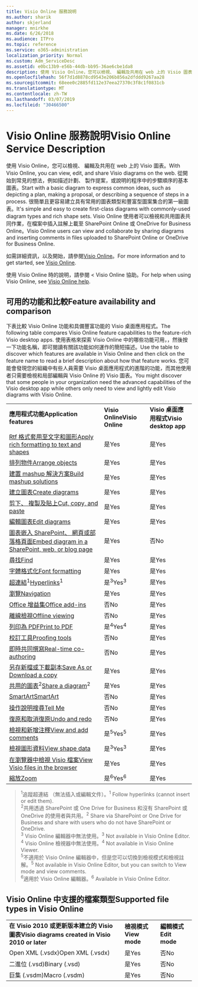 ```yaml
---
title: Visio Online 服務說明
ms.author: sharik
author: skjerland
manager: mnirkhe
ms.date: 6/26/2018
ms.audience: ITPro
ms.topic: reference
ms.service: o365-administration
localization_priority: Normal
ms.custom: Adm_ServiceDesc
ms.assetid: e0bc13b9-e56b-44db-bb95-36ae6cbe1da8
description: 使用 Visio Online，您可以檢視、 編輯及共用在 web 上的 Visio 圖表。 從開始到常見的想法，例如描述計劃、 製作提案，或說明的程序中的步驟順序的基本圖表。 很簡單且更容易建立具有常用的圖表類型和豐富型圖案集合的第一級圖表。 Visio Online 使用者可以檢視和共用圖表共同作業，在檔案中插入註解上載至 SharePoint Online 或 OneDrive for Business Online。
ms.openlocfilehash: 56f7d1d8878cd9543e206b856a2dfddd9267aa28
ms.sourcegitcommit: 68eee0c2885fd112e37eea27370c3f8c1f0831cb
ms.translationtype: MT
ms.contentlocale: zh-TW
ms.lasthandoff: 03/07/2019
ms.locfileid: "30466500"
---
```

# <a name="visio-online-service-description"></a><span data-ttu-id="9a5f2-106">Visio Online 服務說明</span><span class="sxs-lookup"><span data-stu-id="9a5f2-106">Visio Online Service Description</span></span>

<span data-ttu-id="9a5f2-107">使用 Visio Online，您可以檢視、 編輯及共用在 web 上的 Visio 圖表。</span><span class="sxs-lookup"><span data-stu-id="9a5f2-107">With Visio Online, you can view, edit, and share Visio diagrams on the web.</span></span> <span data-ttu-id="9a5f2-108">從開始到常見的想法，例如描述計劃、 製作提案，或說明的程序中的步驟順序的基本圖表。</span><span class="sxs-lookup"><span data-stu-id="9a5f2-108">Start with a basic diagram to express common ideas, such as depicting a plan, making a proposal, or describing a sequence of steps in a process.</span></span> <span data-ttu-id="9a5f2-109">很簡單且更容易建立具有常用的圖表類型和豐富型圖案集合的第一級圖表。</span><span class="sxs-lookup"><span data-stu-id="9a5f2-109">It's simple and easy to create first-class diagrams with commonly-used diagram types and rich shape sets.</span></span> <span data-ttu-id="9a5f2-110">Visio Online 使用者可以檢視和共用圖表共同作業，在檔案中插入註解上載至 SharePoint Online 或 OneDrive for Business Online。</span><span class="sxs-lookup"><span data-stu-id="9a5f2-110">Visio Online users can view and collaborate by sharing diagrams and inserting comments in files uploaded to SharePoint Online or OneDrive for Business Online.</span></span>
  
<span data-ttu-id="9a5f2-111">如需詳細資訊，以及開始，請參閱[Visio Online](https://products.office.com/en-US/visio/visio-online)。</span><span class="sxs-lookup"><span data-stu-id="9a5f2-111">For more information and to get started, see [Visio Online](https://products.office.com/en-US/visio/visio-online).</span></span>
  
<span data-ttu-id="9a5f2-112">使用 Visio Online 時的說明，請參閱 < <b0>Visio Online 協助</b0>。</span><span class="sxs-lookup"><span data-stu-id="9a5f2-112">For help when using Visio Online, see [Visio Online help](https://go.microsoft.com/fwlink/?linkid=855982).</span></span>
  
## <a name="feature-availability-and-comparison"></a><span data-ttu-id="9a5f2-113">可用的功能和比較</span><span class="sxs-lookup"><span data-stu-id="9a5f2-113">Feature availability and comparison</span></span>

<span data-ttu-id="9a5f2-114">下表比較 Visio Online 功能和具備豐富功能的 Visio 桌面應用程式。</span><span class="sxs-lookup"><span data-stu-id="9a5f2-114">The following table compares Visio Online feature capabilities to the feature-rich Visio desktop apps.</span></span> <span data-ttu-id="9a5f2-115">使用表格來探索 Visio Online 中的哪些功能可用，，然後按一下功能名稱，即可閱讀有關該功能如何運作的簡短描述。</span><span class="sxs-lookup"><span data-stu-id="9a5f2-115">Use the table to discover which features are available in Visio Online and then click on the feature name to read a brief description about how that feature works.</span></span> <span data-ttu-id="9a5f2-116">您可能會發現您的組織中有些人員需要 Visio 桌面應用程式的進階的功能，而其他使用者只需要檢視和局部編輯與 Visio Online 的 Visio 圖表。</span><span class="sxs-lookup"><span data-stu-id="9a5f2-116">You might discover that some people in your organization need the advanced capabilities of the Visio desktop app while others only need to view and lightly edit Visio diagrams with Visio Online.</span></span> 
  
||||
|:-----|:-----|:-----|
|<span data-ttu-id="9a5f2-117">**應用程式功能**</span><span class="sxs-lookup"><span data-stu-id="9a5f2-117">**Application features**</span></span> <br/> |<span data-ttu-id="9a5f2-118">**Visio Online**</span><span class="sxs-lookup"><span data-stu-id="9a5f2-118">**Visio Online**</span></span> <br/> |<span data-ttu-id="9a5f2-119">**Visio 桌面應用程式**</span><span class="sxs-lookup"><span data-stu-id="9a5f2-119">**Visio desktop app**</span></span> <br/> |
|[<span data-ttu-id="9a5f2-120">Rtf 格式套用至文字和圖形</span><span class="sxs-lookup"><span data-stu-id="9a5f2-120">Apply rich formatting to text and shapes</span></span>](visio-online.md#BM_1) <br/> |<span data-ttu-id="9a5f2-121">是</span><span class="sxs-lookup"><span data-stu-id="9a5f2-121">Yes</span></span>  <br/> |<span data-ttu-id="9a5f2-122">是</span><span class="sxs-lookup"><span data-stu-id="9a5f2-122">Yes</span></span>  <br/> |
|[<span data-ttu-id="9a5f2-123">排列物件</span><span class="sxs-lookup"><span data-stu-id="9a5f2-123">Arrange objects</span></span>](visio-online.md#BM_2) <br/> |<span data-ttu-id="9a5f2-124">是</span><span class="sxs-lookup"><span data-stu-id="9a5f2-124">Yes</span></span>  <br/> |<span data-ttu-id="9a5f2-125">是</span><span class="sxs-lookup"><span data-stu-id="9a5f2-125">Yes</span></span>  <br/> |
|[<span data-ttu-id="9a5f2-126">建置 mashup 解決方案</span><span class="sxs-lookup"><span data-stu-id="9a5f2-126">Build mashup solutions</span></span>](visio-online.md#BM_3) <br/> |<span data-ttu-id="9a5f2-127">是</span><span class="sxs-lookup"><span data-stu-id="9a5f2-127">Yes</span></span>  <br/> |<span data-ttu-id="9a5f2-128">是</span><span class="sxs-lookup"><span data-stu-id="9a5f2-128">Yes</span></span>  <br/> |
|[<span data-ttu-id="9a5f2-129">建立圖表</span><span class="sxs-lookup"><span data-stu-id="9a5f2-129">Create diagrams</span></span>](visio-online.md#BM_4) <br/> |<span data-ttu-id="9a5f2-130">是</span><span class="sxs-lookup"><span data-stu-id="9a5f2-130">Yes</span></span>  <br/> |<span data-ttu-id="9a5f2-131">是</span><span class="sxs-lookup"><span data-stu-id="9a5f2-131">Yes</span></span>  <br/> |
|[<span data-ttu-id="9a5f2-132">剪下、 複製及貼上</span><span class="sxs-lookup"><span data-stu-id="9a5f2-132">Cut, copy, and paste</span></span>](visio-online.md#BM_5) <br/> |<span data-ttu-id="9a5f2-133">是</span><span class="sxs-lookup"><span data-stu-id="9a5f2-133">Yes</span></span>  <br/> |<span data-ttu-id="9a5f2-134">是</span><span class="sxs-lookup"><span data-stu-id="9a5f2-134">Yes</span></span>  <br/> |
|[<span data-ttu-id="9a5f2-135">編輯圖表</span><span class="sxs-lookup"><span data-stu-id="9a5f2-135">Edit diagrams</span></span>](visio-online.md#BM_6) <br/> |<span data-ttu-id="9a5f2-136">是</span><span class="sxs-lookup"><span data-stu-id="9a5f2-136">Yes</span></span>  <br/> |<span data-ttu-id="9a5f2-137">是</span><span class="sxs-lookup"><span data-stu-id="9a5f2-137">Yes</span></span>  <br/> |
|[<span data-ttu-id="9a5f2-138">圖表嵌入 SharePoint、 網頁或部落格頁面</span><span class="sxs-lookup"><span data-stu-id="9a5f2-138">Embed diagram in a SharePoint, web, or blog page</span></span>](visio-online.md#BM_7) <br/> |<span data-ttu-id="9a5f2-139">是</span><span class="sxs-lookup"><span data-stu-id="9a5f2-139">Yes</span></span>  <br/> |<span data-ttu-id="9a5f2-140">否</span><span class="sxs-lookup"><span data-stu-id="9a5f2-140">No</span></span>  <br/> |
|[<span data-ttu-id="9a5f2-141">尋找</span><span class="sxs-lookup"><span data-stu-id="9a5f2-141">Find</span></span>](visio-online.md#BM_8) <br/> |<span data-ttu-id="9a5f2-142">是</span><span class="sxs-lookup"><span data-stu-id="9a5f2-142">Yes</span></span>  <br/> |<span data-ttu-id="9a5f2-143">是</span><span class="sxs-lookup"><span data-stu-id="9a5f2-143">Yes</span></span>  <br/> |
|[<span data-ttu-id="9a5f2-144">字體格式化</span><span class="sxs-lookup"><span data-stu-id="9a5f2-144">Font formatting</span></span>](visio-online.md#BM_9) <br/> |<span data-ttu-id="9a5f2-145">是</span><span class="sxs-lookup"><span data-stu-id="9a5f2-145">Yes</span></span>  <br/> |<span data-ttu-id="9a5f2-146">是</span><span class="sxs-lookup"><span data-stu-id="9a5f2-146">Yes</span></span>  <br/> |
|<span data-ttu-id="9a5f2-147">[超連結](visio-online.md#BM_10)<sup>1</sup></span><span class="sxs-lookup"><span data-stu-id="9a5f2-147">[Hyperlinks](visio-online.md#BM_10)<sup>1</sup></span></span> <br/> |<span data-ttu-id="9a5f2-148">是<sup>3</sup></span><span class="sxs-lookup"><span data-stu-id="9a5f2-148">Yes<sup>3</sup></span></span> <br/> |<span data-ttu-id="9a5f2-149">是</span><span class="sxs-lookup"><span data-stu-id="9a5f2-149">Yes</span></span>  <br/> |
|[<span data-ttu-id="9a5f2-150">瀏覽</span><span class="sxs-lookup"><span data-stu-id="9a5f2-150">Navigation</span></span>](visio-online.md#BM_11) <br/> |<span data-ttu-id="9a5f2-151">是</span><span class="sxs-lookup"><span data-stu-id="9a5f2-151">Yes</span></span>  <br/> |<span data-ttu-id="9a5f2-152">是</span><span class="sxs-lookup"><span data-stu-id="9a5f2-152">Yes</span></span>  <br/> |
|[<span data-ttu-id="9a5f2-153">Office 增益集</span><span class="sxs-lookup"><span data-stu-id="9a5f2-153">Office add-ins</span></span>](visio-online.md#BM_12) <br/> |<span data-ttu-id="9a5f2-154">否</span><span class="sxs-lookup"><span data-stu-id="9a5f2-154">No</span></span>  <br/> |<span data-ttu-id="9a5f2-155">是</span><span class="sxs-lookup"><span data-stu-id="9a5f2-155">Yes</span></span>  <br/> |
|[<span data-ttu-id="9a5f2-156">離線檢視</span><span class="sxs-lookup"><span data-stu-id="9a5f2-156">Offline viewing</span></span>](visio-online.md#BM_13) <br/> |<span data-ttu-id="9a5f2-157">否</span><span class="sxs-lookup"><span data-stu-id="9a5f2-157">No</span></span>  <br/> |<span data-ttu-id="9a5f2-158">是</span><span class="sxs-lookup"><span data-stu-id="9a5f2-158">Yes</span></span>  <br/> |
|[<span data-ttu-id="9a5f2-159">列印為 PDF</span><span class="sxs-lookup"><span data-stu-id="9a5f2-159">Print to PDF </span></span>](visio-online.md#BM_14) <br/> |<span data-ttu-id="9a5f2-160">是<sup>4</sup></span><span class="sxs-lookup"><span data-stu-id="9a5f2-160">Yes<sup>4</sup></span></span> <br/> |<span data-ttu-id="9a5f2-161">是</span><span class="sxs-lookup"><span data-stu-id="9a5f2-161">Yes</span></span>  <br/> |
|[<span data-ttu-id="9a5f2-162">校訂工具</span><span class="sxs-lookup"><span data-stu-id="9a5f2-162">Proofing tools</span></span>](visio-online.md#BM_15) <br/> |<span data-ttu-id="9a5f2-163">否</span><span class="sxs-lookup"><span data-stu-id="9a5f2-163">No</span></span>  <br/> |<span data-ttu-id="9a5f2-164">是</span><span class="sxs-lookup"><span data-stu-id="9a5f2-164">Yes</span></span>  <br/> |
|[<span data-ttu-id="9a5f2-165">即時共同撰寫</span><span class="sxs-lookup"><span data-stu-id="9a5f2-165">Real-time co-authoring</span></span>](visio-online.md#BM_16) <br/> |<span data-ttu-id="9a5f2-166">否</span><span class="sxs-lookup"><span data-stu-id="9a5f2-166">No</span></span>  <br/> |<span data-ttu-id="9a5f2-167">是</span><span class="sxs-lookup"><span data-stu-id="9a5f2-167">Yes</span></span>  <br/> |
|[<span data-ttu-id="9a5f2-168">另存新檔或下載副本</span><span class="sxs-lookup"><span data-stu-id="9a5f2-168">Save As or Download a copy</span></span>](visio-online.md#BM_17) <br/> |<span data-ttu-id="9a5f2-169">是</span><span class="sxs-lookup"><span data-stu-id="9a5f2-169">Yes</span></span>  <br/> |<span data-ttu-id="9a5f2-170">是</span><span class="sxs-lookup"><span data-stu-id="9a5f2-170">Yes</span></span>  <br/> |
|<span data-ttu-id="9a5f2-171">[共用的圖表](visio-online.md#BM_18)<sup>2</sup></span><span class="sxs-lookup"><span data-stu-id="9a5f2-171">[Share a diagram](visio-online.md#BM_18)<sup>2</sup></span></span> <br/> |<span data-ttu-id="9a5f2-172">是</span><span class="sxs-lookup"><span data-stu-id="9a5f2-172">Yes</span></span>  <br/> |<span data-ttu-id="9a5f2-173">是</span><span class="sxs-lookup"><span data-stu-id="9a5f2-173">Yes</span></span>  <br/> |
|[<span data-ttu-id="9a5f2-174">SmartArt</span><span class="sxs-lookup"><span data-stu-id="9a5f2-174">SmartArt</span></span>](visio-online.md#BM_19) <br/> |<span data-ttu-id="9a5f2-175">否</span><span class="sxs-lookup"><span data-stu-id="9a5f2-175">No</span></span>  <br/> |<span data-ttu-id="9a5f2-176">是</span><span class="sxs-lookup"><span data-stu-id="9a5f2-176">Yes</span></span>  <br/> |
|[<span data-ttu-id="9a5f2-177">操作說明搜尋</span><span class="sxs-lookup"><span data-stu-id="9a5f2-177">Tell Me</span></span>](visio-online.md#BM_20) <br/> |<span data-ttu-id="9a5f2-178">否</span><span class="sxs-lookup"><span data-stu-id="9a5f2-178">No</span></span>  <br/> |<span data-ttu-id="9a5f2-179">是</span><span class="sxs-lookup"><span data-stu-id="9a5f2-179">Yes</span></span>  <br/> |
|[<span data-ttu-id="9a5f2-180">復原和取消復原</span><span class="sxs-lookup"><span data-stu-id="9a5f2-180">Undo and redo</span></span>](visio-online.md#BM_21) <br/> |<span data-ttu-id="9a5f2-181">否</span><span class="sxs-lookup"><span data-stu-id="9a5f2-181">No</span></span>  <br/> |<span data-ttu-id="9a5f2-182">是</span><span class="sxs-lookup"><span data-stu-id="9a5f2-182">Yes</span></span>  <br/> |
|[<span data-ttu-id="9a5f2-183">檢視和新增注釋</span><span class="sxs-lookup"><span data-stu-id="9a5f2-183">View and add comments</span></span>](visio-online.md#BM_22) <br/> |<span data-ttu-id="9a5f2-184">是<sup>5</sup></span><span class="sxs-lookup"><span data-stu-id="9a5f2-184">Yes<sup>5</sup></span></span> <br/> |<span data-ttu-id="9a5f2-185">是</span><span class="sxs-lookup"><span data-stu-id="9a5f2-185">Yes</span></span>  <br/> |
|[<span data-ttu-id="9a5f2-186">檢視圖形資料</span><span class="sxs-lookup"><span data-stu-id="9a5f2-186">View shape data</span></span>](visio-online.md#BM_23) <br/> |<span data-ttu-id="9a5f2-187">是<sup>3</sup></span><span class="sxs-lookup"><span data-stu-id="9a5f2-187">Yes<sup>3</sup></span></span> <br/> |<span data-ttu-id="9a5f2-188">是</span><span class="sxs-lookup"><span data-stu-id="9a5f2-188">Yes</span></span>  <br/> |
|[<span data-ttu-id="9a5f2-189">在瀏覽器中檢視 Visio 檔案</span><span class="sxs-lookup"><span data-stu-id="9a5f2-189">View Visio files in the browser</span></span>](visio-online.md#BM_24) <br/> |<span data-ttu-id="9a5f2-190">是</span><span class="sxs-lookup"><span data-stu-id="9a5f2-190">Yes</span></span>  <br/> |<span data-ttu-id="9a5f2-191">是</span><span class="sxs-lookup"><span data-stu-id="9a5f2-191">Yes</span></span>  <br/> |
|[<span data-ttu-id="9a5f2-192">縮放</span><span class="sxs-lookup"><span data-stu-id="9a5f2-192">Zoom</span></span>](visio-online.md#BM_25) <br/> |<span data-ttu-id="9a5f2-193">是<sup>6</sup></span><span class="sxs-lookup"><span data-stu-id="9a5f2-193">Yes<sup>6</sup></span></span> <br/> |<span data-ttu-id="9a5f2-194">是</span><span class="sxs-lookup"><span data-stu-id="9a5f2-194">Yes</span></span>  <br/> |
   
> <span data-ttu-id="9a5f2-195"><sup>1</sup>追蹤超連結 （無法插入或編輯文件）。</span><span class="sxs-lookup"><span data-stu-id="9a5f2-195"><sup>1</sup> Follow hyperlinks (cannot insert or edit them).</span></span> 
<br/><span data-ttu-id="9a5f2-196"><sup>2</sup>共用透過 SharePoint 或 One Drive for Business 和沒有 SharePoint 或 OneDrive 的使用者與共用。</span><span class="sxs-lookup"><span data-stu-id="9a5f2-196"><sup>2</sup> Share via SharePoint or One Drive for Business and share with users who do not have SharePoint or OneDrive.</span></span> 
<br/> <span data-ttu-id="9a5f2-197"><sup>3</sup> Visio Online 編輯器中無法使用。</span><span class="sxs-lookup"><span data-stu-id="9a5f2-197"><sup>3</sup> Not available in Visio Online Editor.</span></span>
<br/><span data-ttu-id="9a5f2-198"><sup>4</sup> Visio Online 檢視器中無法使用。</span><span class="sxs-lookup"><span data-stu-id="9a5f2-198"><sup>4</sup> Not available in Visio Online Viewer.</span></span> 
<br/><span data-ttu-id="9a5f2-199"><sup>5</sup>不適用於 Visio Online 編輯器中，但是您可以切換到檢視模式和檢視註解。</span><span class="sxs-lookup"><span data-stu-id="9a5f2-199"><sup>5</sup> Not available in Visio Online Editor, but you can switch to View mode and view comments.</span></span> 
<br/><span data-ttu-id="9a5f2-200"><sup>6</sup>適用於 Visio Online 編輯器。</span><span class="sxs-lookup"><span data-stu-id="9a5f2-200"><sup>6</sup> Available in Visio Online Editor.</span></span> 
  
## <a name="supported-file-types-in-visio-online"></a><span data-ttu-id="9a5f2-201">Visio Online 中支援的檔案類型</span><span class="sxs-lookup"><span data-stu-id="9a5f2-201">Supported file types in Visio Online</span></span>

||||
|:-----|:-----|:-----|
|<span data-ttu-id="9a5f2-202">**在 Visio 2010 或更新版本建立的 Visio 圖表**</span><span class="sxs-lookup"><span data-stu-id="9a5f2-202">**Visio diagrams created in Visio 2010 or later**</span></span> <br/> |<span data-ttu-id="9a5f2-203">**檢視模式**</span><span class="sxs-lookup"><span data-stu-id="9a5f2-203">**View mode**</span></span> <br/> |<span data-ttu-id="9a5f2-204">**編輯模式**</span><span class="sxs-lookup"><span data-stu-id="9a5f2-204">**Edit mode**</span></span> <br/> |
|<span data-ttu-id="9a5f2-205">Open XML (.vsdx)</span><span class="sxs-lookup"><span data-stu-id="9a5f2-205">Open XML (.vsdx)</span></span>  <br/> |<span data-ttu-id="9a5f2-206">是</span><span class="sxs-lookup"><span data-stu-id="9a5f2-206">Yes</span></span>  <br/> |<span data-ttu-id="9a5f2-207">否</span><span class="sxs-lookup"><span data-stu-id="9a5f2-207">No</span></span>  <br/> |
|<span data-ttu-id="9a5f2-208">二進位 (.vsd)</span><span class="sxs-lookup"><span data-stu-id="9a5f2-208">Binary (.vsd)</span></span>  <br/> |<span data-ttu-id="9a5f2-209">是</span><span class="sxs-lookup"><span data-stu-id="9a5f2-209">Yes</span></span>  <br/> |<span data-ttu-id="9a5f2-210">否</span><span class="sxs-lookup"><span data-stu-id="9a5f2-210">No</span></span>  <br/> |
|<span data-ttu-id="9a5f2-211">巨集 (.vsdm)</span><span class="sxs-lookup"><span data-stu-id="9a5f2-211">Macro (.vsdm)</span></span>  <br/> |<span data-ttu-id="9a5f2-212">是</span><span class="sxs-lookup"><span data-stu-id="9a5f2-212">Yes</span></span>  <br/> |<span data-ttu-id="9a5f2-213">否</span><span class="sxs-lookup"><span data-stu-id="9a5f2-213">No</span></span>  <br/> |
   

